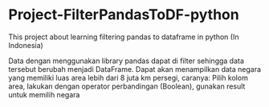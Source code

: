# Project-FilterPandasToDF-python
This project about learning filtering pandas to dataframe in python (In Indonesia)

Data dengan menggunakan library pandas dapat di filter sehingga data tersebut berubah menjadi DataFrame.
Dapat akan menampilkan data negara yang memiliki luas area lebih dari 8 juta km persegi, caranya: Pilih kolom area, lakukan dengan operator perbandingan (Boolean), gunakan result untuk memilih negara
